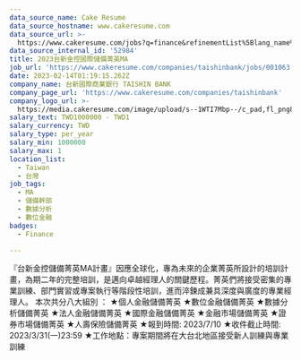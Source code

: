 ```yaml
---
data_source_name: Cake Resume
data_source_hostname: www.cakeresume.com
data_source_url: >-
  https://www.cakeresume.com/jobs?q=finance&refinementList%5Blang_name%5D%5B0%5D=English&refinementList%5Bsalary_type%5D=per_year&range%5Bsalary_range%5D%5Bmin%5D=1000000&page=3
data_source_internal_id: '52984'
title: 2023台新金控國際儲備菁英MA
job_url: 'https://www.cakeresume.com/companies/taishinbank/jobs/001063'
date: 2023-02-14T01:19:15.262Z
company_name: 台新國際商業銀行 TAISHIN BANK
company_page_url: 'https://www.cakeresume.com/companies/taishinbank'
company_logo_url: >-
  https://media.cakeresume.com/image/upload/s--1WTI7Mbp--/c_pad,fl_png8,h_200,w_200/v1625217735/yes8jjpjueg9dkxhajxy.png
salary_text: TWD1000000 - TWD1
salary_currency: TWD
salary_type: per_year
salary_min: 1000000
salary_max: 1
location_list:
  - Taiwan
  - 台灣
job_tags:
  - MA
  - 儲備幹部
  - 數據分析
  - 數位金融
badges:
  - Finance

---
```


『台新金控儲備菁英MA計畫』因應全球化，專為未來的企業菁英所設計的培訓計畫，為期二年的完整培訓，是邁向卓越經理人的關鍵歷程。菁英們將接受密集的專業訓練、部門實習或專案執行等階段性培訓，進而淬鍊成兼具深度與廣度的專業經理人。 本次共分八大組別 ： ★個人金融儲備菁英 ★數位金融儲備菁英 ★數據分析儲備菁英 ★法人金融儲備菁英 ★國際金融儲備菁英 ★金融市場儲備菁英 ★證券市場儲備菁英 ★人壽保險儲備菁英 ★報到時間: 2023/7/10 ★收件截止時間: 2023/3/31(一)23:59 ★工作地點：專案期間將在大台北地區接受新人訓練與專業訓練